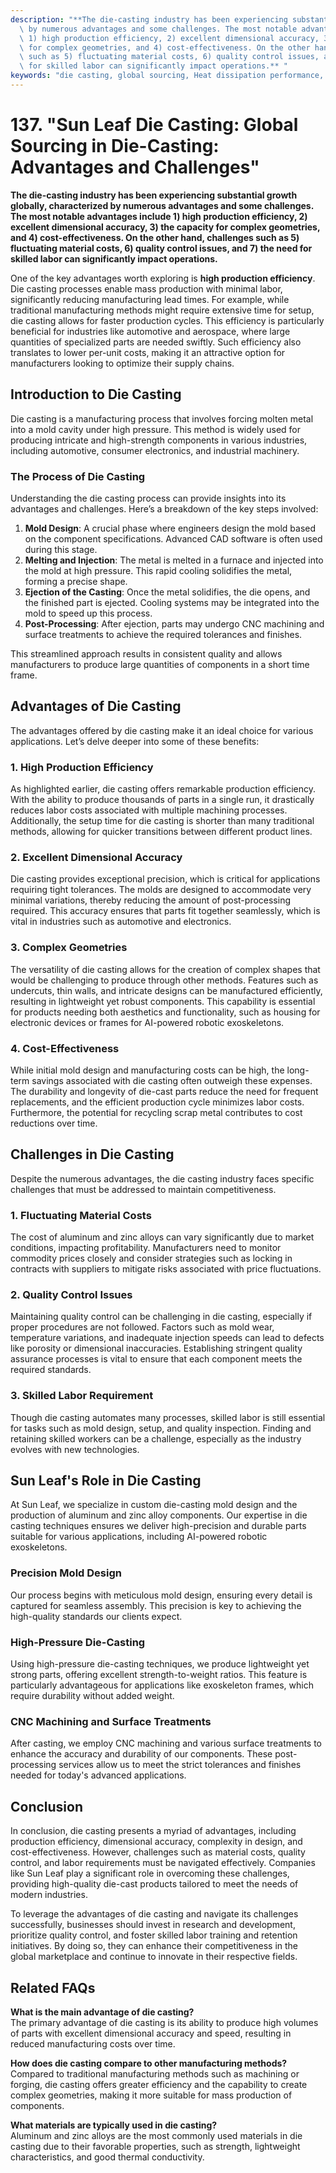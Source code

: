 ```yaml
---
description: "**The die-casting industry has been experiencing substantial growth globally, characterized\
  \ by numerous advantages and some challenges. The most notable advantages include\
  \ 1) high production efficiency, 2) excellent dimensional accuracy, 3) the capacity\
  \ for complex geometries, and 4) cost-effectiveness. On the other hand, challenges\
  \ such as 5) fluctuating material costs, 6) quality control issues, and 7) the need\
  \ for skilled labor can significantly impact operations.** "
keywords: "die casting, global sourcing, Heat dissipation performance, Die-cast aluminum"
---
```

# 137. "Sun Leaf Die Casting: Global Sourcing in Die-Casting: Advantages and Challenges"

**The die-casting industry has been experiencing substantial growth globally, characterized by numerous advantages and some challenges. The most notable advantages include 1) high production efficiency, 2) excellent dimensional accuracy, 3) the capacity for complex geometries, and 4) cost-effectiveness. On the other hand, challenges such as 5) fluctuating material costs, 6) quality control issues, and 7) the need for skilled labor can significantly impact operations.** 

One of the key advantages worth exploring is **high production efficiency**. Die casting processes enable mass production with minimal labor, significantly reducing manufacturing lead times. For example, while traditional manufacturing methods might require extensive time for setup, die casting allows for faster production cycles. This efficiency is particularly beneficial for industries like automotive and aerospace, where large quantities of specialized parts are needed swiftly. Such efficiency also translates to lower per-unit costs, making it an attractive option for manufacturers looking to optimize their supply chains.

## **Introduction to Die Casting**

Die casting is a manufacturing process that involves forcing molten metal into a mold cavity under high pressure. This method is widely used for producing intricate and high-strength components in various industries, including automotive, consumer electronics, and industrial machinery.

### **The Process of Die Casting**

Understanding the die casting process can provide insights into its advantages and challenges. Here’s a breakdown of the key steps involved:

1. **Mold Design**: A crucial phase where engineers design the mold based on the component specifications. Advanced CAD software is often used during this stage.
2. **Melting and Injection**: The metal is melted in a furnace and injected into the mold at high pressure. This rapid cooling solidifies the metal, forming a precise shape.
3. **Ejection of the Casting**: Once the metal solidifies, the die opens, and the finished part is ejected. Cooling systems may be integrated into the mold to speed up this process.
4. **Post-Processing**: After ejection, parts may undergo CNC machining and surface treatments to achieve the required tolerances and finishes.

This streamlined approach results in consistent quality and allows manufacturers to produce large quantities of components in a short time frame.

## **Advantages of Die Casting**

The advantages offered by die casting make it an ideal choice for various applications. Let’s delve deeper into some of these benefits:

### **1. High Production Efficiency**

As highlighted earlier, die casting offers remarkable production efficiency. With the ability to produce thousands of parts in a single run, it drastically reduces labor costs associated with multiple machining processes. Additionally, the setup time for die casting is shorter than many traditional methods, allowing for quicker transitions between different product lines.

### **2. Excellent Dimensional Accuracy**

Die casting provides exceptional precision, which is critical for applications requiring tight tolerances. The molds are designed to accommodate very minimal variations, thereby reducing the amount of post-processing required. This accuracy ensures that parts fit together seamlessly, which is vital in industries such as automotive and electronics.

### **3. Complex Geometries**

The versatility of die casting allows for the creation of complex shapes that would be challenging to produce through other methods. Features such as undercuts, thin walls, and intricate designs can be manufactured efficiently, resulting in lightweight yet robust components. This capability is essential for products needing both aesthetics and functionality, such as housing for electronic devices or frames for AI-powered robotic exoskeletons.

### **4. Cost-Effectiveness**

While initial mold design and manufacturing costs can be high, the long-term savings associated with die casting often outweigh these expenses. The durability and longevity of die-cast parts reduce the need for frequent replacements, and the efficient production cycle minimizes labor costs. Furthermore, the potential for recycling scrap metal contributes to cost reductions over time.

## **Challenges in Die Casting**

Despite the numerous advantages, the die casting industry faces specific challenges that must be addressed to maintain competitiveness.

### **1. Fluctuating Material Costs**

The cost of aluminum and zinc alloys can vary significantly due to market conditions, impacting profitability. Manufacturers need to monitor commodity prices closely and consider strategies such as locking in contracts with suppliers to mitigate risks associated with price fluctuations.

### **2. Quality Control Issues**

Maintaining quality control can be challenging in die casting, especially if proper procedures are not followed. Factors such as mold wear, temperature variations, and inadequate injection speeds can lead to defects like porosity or dimensional inaccuracies. Establishing stringent quality assurance processes is vital to ensure that each component meets the required standards.

### **3. Skilled Labor Requirement**

Though die casting automates many processes, skilled labor is still essential for tasks such as mold design, setup, and quality inspection. Finding and retaining skilled workers can be a challenge, especially as the industry evolves with new technologies.

## **Sun Leaf's Role in Die Casting**

At Sun Leaf, we specialize in custom die-casting mold design and the production of aluminum and zinc alloy components. Our expertise in die casting techniques ensures we deliver high-precision and durable parts suitable for various applications, including AI-powered robotic exoskeletons.

### **Precision Mold Design**

Our process begins with meticulous mold design, ensuring every detail is captured for seamless assembly. This precision is key to achieving the high-quality standards our clients expect.

### **High-Pressure Die-Casting**

Using high-pressure die-casting techniques, we produce lightweight yet strong parts, offering excellent strength-to-weight ratios. This feature is particularly advantageous for applications like exoskeleton frames, which require durability without added weight.

### **CNC Machining and Surface Treatments**

After casting, we employ CNC machining and various surface treatments to enhance the accuracy and durability of our components. These post-processing services allow us to meet the strict tolerances and finishes needed for today's advanced applications.

## **Conclusion**

In conclusion, die casting presents a myriad of advantages, including production efficiency, dimensional accuracy, complexity in design, and cost-effectiveness. However, challenges such as material costs, quality control, and labor requirements must be navigated effectively. Companies like Sun Leaf play a significant role in overcoming these challenges, providing high-quality die-cast products tailored to meet the needs of modern industries.

To leverage the advantages of die casting and navigate its challenges successfully, businesses should invest in research and development, prioritize quality control, and foster skilled labor training and retention initiatives. By doing so, they can enhance their competitiveness in the global marketplace and continue to innovate in their respective fields.

## **Related FAQs**

**What is the main advantage of die casting?**  
The primary advantage of die casting is its ability to produce high volumes of parts with excellent dimensional accuracy and speed, resulting in reduced manufacturing costs over time.

**How does die casting compare to other manufacturing methods?**  
Compared to traditional manufacturing methods such as machining or forging, die casting offers greater efficiency and the capability to create complex geometries, making it more suitable for mass production of components.

**What materials are typically used in die casting?**  
Aluminum and zinc alloys are the most commonly used materials in die casting due to their favorable properties, such as strength, lightweight characteristics, and good thermal conductivity.
